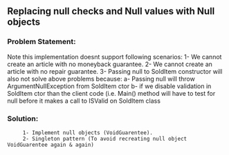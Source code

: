﻿## Replacing null checks and Null values with Null objects

### Problem Statement:

Note this implementation doesnt support following scenarios:
         1- We cannot create an article with no moneyback guarantee.
         2- We cannot create an article with no repair guarantee.
         3- Passing null to SoldItem constructor will also not solve above problems because:
                   a- Passing null will throw ArgumentNullException from SoldItem ctor
                   b- if we disable validation in SoldItem ctor than the client code (i.e. Main() method will have to test
                      for null before it makes a call to ISValid on SoldItem class
                      
###  Solution:
		 1- Implement null objects (VoidGuarentee).
		 2- Singleton pattern (To avoid recreating null object VoidGuarentee again & again)
                     
 